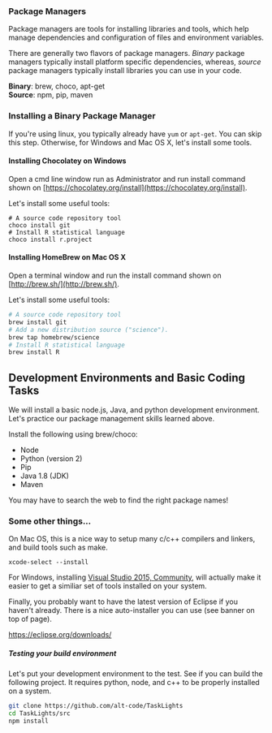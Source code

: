 ### Package Managers

Package managers are tools for installing libraries and tools, which help manage dependencies and configuration of files and environment variables. 

There are generally two flavors of package managers. *Binary* package managers typically install platform specific dependencies, whereas, *source* package managers typically install libraries you can use in your code.

**Binary**: brew, choco, apt-get  
**Source**: npm, pip, maven

### Installing a Binary Package Manager

If you're using linux, you typically already have `yum` or `apt-get`. You can skip this step. Otherwise, for Windows and Mac OS X, let's install some tools.

#### Installing Chocolatey on Windows

Open a cmd line window run as Administrator and run install command shown on [https://chocolatey.org/install](https://chocolatey.org/install).

Let's install some useful tools:
```
# A source code repository tool
choco install git
# Install R statistical language
choco install r.project
```

#### Installing HomeBrew on Mac OS X

Open a terminal window and run the install command shown on [http://brew.sh/](http://brew.sh/).

Let's install some useful tools:

```bash
# A source code repository tool
brew install git
# Add a new distribution source ("science"). 
brew tap homebrew/science
# Install R statistical language
brew install R
```

## Development Environments and Basic Coding Tasks

We will install a basic node.js, Java, and python development environment. Let's practice our package management skills learned above.

Install the following using brew/choco:

* Node
* Python (version 2)
* Pip
* Java 1.8 (JDK)
* Maven

You may have to search the web to find the right package names!

### Some other things...

On Mac OS, this is a nice way to setup many c/c++ compilers and linkers, and build tools such as make.

```
xcode-select --install
```

For Windows, installing [Visual Studio 2015, Community](https://www.visualstudio.com/en-us/products/visual-studio-community-vs.aspx), will actually make it easier to get a similiar set of tools installed on your system.

Finally, you probably want to have the latest version of Eclipse if you haven't already.  There is a nice auto-installer you can use (see banner on top of page).

https://eclipse.org/downloads/

##### Testing your build environment

Let's put your development environment to the test. See if you can build the following project. It requires python, node, and c++ to be properly installed on a system.

```bash
git clone https://github.com/alt-code/TaskLights
cd TaskLights/src
npm install
```
